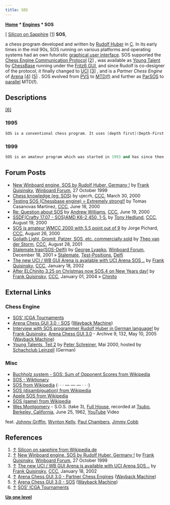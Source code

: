 ```yaml
---
title: SOS
---
```

**[Home](Home "Home") \* [Engines](Engines "Engines") \* SOS**



[ [Silicon on Sapphire](https://en.wikipedia.org/wiki/Silicon_on_sapphire) <a id="cite-note-1" href="#cite-ref-1">[1]</a>
**SOS**,  

a chess program developed and written by [Rudolf Huber](Rudolf_Huber "Rudolf Huber") in [C](C "C"). In its early times in the mid 90s, SOS running on various platforms and operating systems had an own futuristic [graphical user interface](GUI "GUI"). SOS supported the [Chess Engine Communication Protocol](Chess_Engine_Communication_Protocol "Chess Engine Communication Protocol") <a id="cite-note-2" href="#cite-ref-2">[2]</a> , was available as [Young Talent](ChessBase#YoungTalents "ChessBase") by [ChessBase](ChessBase "ChessBase") running under the [Fritz6 GUI](Fritz#FritzGUI "Fritz"), and since Rudolf is co-designer of the protocol, it finally changed to [UCI](UCI "UCI") <a id="cite-note-3" href="#cite-ref-3">[3]</a> , and is a *Partner Chess Engine* of [Arena](Arena "Arena") <a id="cite-note-4" href="#cite-ref-4">[4]</a> <a id="cite-note-5" href="#cite-ref-5">[5]</a> . SOS evolved from [PVS](Principal_Variation_Search "Principal Variation Search") to [MTD(f)](MTD(f) "MTD(f)") and further as [ParSOS](ParSOS "ParSOS") to [parallel](Parallel_Search "Parallel Search") MTD(f). 



## Descriptions


<a id="cite-note-6" href="#cite-ref-6">[6]</a>



### 1995



```C++
SOS is a conventional chess program. It uses [depth first](Depth-First "Depth-First") [minimax tree search](Minimax "Minimax") with [quiescence search](Quiescence_Search "Quiescence Search"), [alpha-beta](Alpha-Beta "Alpha-Beta") enhancement, [minimal window search](Principal_Variation_Search "Principal Variation Search") and [null-move pruning](Null_Move_Pruning "Null Move Pruning"). To improve the search efficiency, the [history heuristic](History_Heuristic "History Heuristic") and a [transpositional table](Transposition_Table "Transposition Table") is used. The search is [extended](Extensions "Extensions") to deeper plies on those move sequences which have a high probability of being part of the [principal variation](Principal_Variation "Principal Variation"). For SOS, those sequences are [recaptures](Recapture_Extensions "Recapture Extensions") and [check evasions](Check_Extensions "Check Extensions"). Leaf node [evaluation](Evaluation "Evaluation") considers only [material](Material "Material"), [piece placement](Piece-Square_Tables "Piece-Square Tables") and [pawn structure](Pawn_Structure "Pawn Structure") and only about 10% of the CPU time is spent on this (not including the quiescence search which is capture only, but extends on "losing" captures which are checks and on checking sequences). The evaluation parameters are dynamic and [continuously updated](Incremental_Updates "Incremental Updates") during tree search. SOS's weakest part is probably [endgame](Endgame "Endgame") knowledge. SOS actively plays a wide range of [openings](Opening "Opening"), but most of those lines are not very deep. With autoplay games against itself, the [opening book](Opening_Book "Opening Book") is tuned to favor those lines which harmonize with SOS's style of play. 

```

### 1999



```C++
SOS is an amateur program which was started in 1993 and has since then competed in a number of [tournaments](Tournaments_and_Matches "Tournaments and Matches"). The newest version runs on multiprocessor systems with a parallelized version of [mtd(f)](MTD(f) "MTD(f)") as its minimax search algorithm. SOS used to be a relatively fast searcher and relied on outsearching the opponent. This has changed now and more [knowledge](Knowledge "Knowledge") and special cases have been implemented which slow it down. Little effort is spent on the opening book. It plays a very broad range of openings. However it [learns](Book_Learning "Book Learning") to avoid unsuccessful lines and tries not to repeat lost games. It uses publicly available [endgame databases](Endgame_Tablebases "Endgame Tablebases"). 

```

## Forum Posts


* [New Winboard engine, SOS by Rudolf Huber, Germany !](http://www.open-aurec.com/wbforum/viewtopic.php?f=18&t=30441) by [Frank Quisinsky](Frank_Quisinsky "Frank Quisinsky"), [Winboard Forum](Computer_Chess_Forums "Computer Chess Forums"), 27 October 1999
* [Chess knowledge (eg: SOS)](https://www.stmintz.com/ccc/index.php?id=103948) by ujecrh, [CCC](CCC "CCC"), March 30, 2000
* [Testing SOS (Chessbase engine) = Extremely strong!!](https://www.stmintz.com/ccc/index.php?id=114918) by Tomas Casanovas Martinez, [CCC](CCC "CCC"), June 18, 2000
* [Re: Question about SOS](https://www.stmintz.com/ccc/index.php?id=115077) by [Andrew Williams](Andrew_Williams "Andrew Williams"), [CCC](CCC "CCC"), June 19, 2000
* [SSDF(Crafty 17.07 - SOS)AMD K6-2 450, 1-5.](https://www.stmintz.com/ccc/index.php?id=125163) by [Tony Hedlund](Tony_Hedlund "Tony Hedlund"), [CCC](CCC "CCC"), August 19, 2000
* [SOS is amateur WMCC 2000 with 5.5 point out of 9](https://www.stmintz.com/ccc/index.php?id=126539) by Jorge Pichard, [CCC](CCC "CCC"), August 26, 2000
* [Goliath Light, Gromit, Patzer, SOS, etc. commercially sold](https://www.stmintz.com/ccc/index.php?id=186009) by [Theo van der Storm](Theo_van_der_Storm "Theo van der Storm"), [CCC](CCC "CCC"), August 28, 2001
* [Stalemate trap(SOS-Delfi)](http://www.open-aurec.com/wbforum/viewtopic.php?f=18&t=35352) by [George Lyapko](George_Lyapko "George Lyapko"), [Winboard Forum](Computer_Chess_Forums "Computer Chess Forums"), December 18, 2001 » [Stalemate](Stalemate "Stalemate"), [Test-Positions](Test-Positions "Test-Positions"), [Delfi](Delfi "Delfi")
* [The new UCI / WB GUI Arena is available with UCI Arena SOS ..](https://www.stmintz.com/ccc/index.php?id=208295) by [Frank Quisinsky](Frank_Quisinsky "Frank Quisinsky"), [CCC](CCC "CCC"), January 18, 2002
* [After ELChinito 3.25 on Christmas now SOS.4 on New Years day!](https://www.stmintz.com/ccc/index.php?id=339663) by [Frank Quisinsky](Frank_Quisinsky "Frank Quisinsky"), [CCC](CCC "CCC"), January 01, 2004 » [Chinito](Chinito "Chinito")


## External Links


### Chess Engine


* [SOS' ICGA Tournaments](https://www.game-ai-forum.org/icga-tournaments/program.php?id=21)
* [Arena Chess GUI 3.0 - SOS](https://web.archive.org/web/20120106001947/http://www.playwitharena.com/?Partner_Chess_Engines:SOS%26nbsp%3B) ([Wayback Machine](https://en.wikipedia.org/wiki/Wayback_Machine))
* [Interview with SOS programmer Rudolf Huber in German language!](https://web.archive.org/web/20120106031235/http://www.playwitharena.com/?Newsticker:Archive_9) by [Frank Quisinsky](Frank_Quisinsky "Frank Quisinsky"), [Arena Chess GUI 3.0](Arena "Arena") - Archive 9, 132, May 10, 2005 ([Wayback Machine](https://en.wikipedia.org/wiki/Wayback_Machine))
* [Young Talents, Teil 2](http://scleinzell.schachvereine.de/p_spielprogramme/youngtal_b.shtml) by [Peter Schreiner](Peter_Schreiner "Peter Schreiner"), Mai 2000, hosted by [Schachclub Leinzell](http://scleinzell.schachvereine.de/home/news.shtml) (German)


### Misc


* [Buchholz system - SOS: Sum of Opponent Scores from Wikipedia](https://en.wikipedia.org/wiki/Buchholz_system)
* [SOS - Wiktionary](https://en.wiktionary.org/wiki/SOS)
* [SOS from Wikipedia](https://en.wikipedia.org/wiki/SOS) (· · · — — — · · ·)
* [SOS (disambiguation) from Wikipedia](https://en.wikipedia.org/wiki/SOS_%28disambiguation%29)
* [Apple SOS from Wikipedia](https://en.wikipedia.org/wiki/Apple_SOS)
* [SOS (game) from Wikipedia](https://en.wikipedia.org/wiki/SOS_%28game%29)
* [Wes Montgomery](Category:Wes_Montgomery "Category:Wes Montgomery") - S.O.S. (take 3), [Full House](https://en.wikipedia.org/wiki/Full_House_(Wes_Montgomery_album)), recorded at [Tsubo](https://en.wikipedia.org/wiki/The_Jabberwock_(club)), [Berkeley, California](https://en.wikipedia.org/wiki/Berkeley,_California), June 25, 1962, [YouTube](https://en.wikipedia.org/wiki/YouTube) Video


 feat. [Johnny Griffin](https://en.wikipedia.org/wiki/Johnny_Griffin), [Wynton Kelly](https://en.wikipedia.org/wiki/Wynton_Kelly), [Paul Chambers](https://en.wikipedia.org/wiki/Paul_Chambers), [Jimmy Cobb](https://en.wikipedia.org/wiki/Jimmy_Cobb)
 
## References


1. <a id="cite-ref-1" href="#cite-note-1">↑</a> [Silicon on sapphire from Wikipedia.de](http://de.wikipedia.org/wiki/Silicon_on_Sapphire)
2. <a id="cite-ref-2" href="#cite-note-2">↑</a> [New Winboard engine, SOS by Rudolf Huber, Germany !](http://www.open-aurec.com/wbforum/viewtopic.php?f=18&t=30441) by [Frank Quisinsky](Frank_Quisinsky "Frank Quisinsky"), [Winboard Forum](Computer_Chess_Forums "Computer Chess Forums"), 27 October 1999
3. <a id="cite-ref-3" href="#cite-note-3">↑</a> [The new UCI / WB GUI Arena is available with UCI Arena SOS ..](https://www.stmintz.com/ccc/index.php?id=208295) by [Frank Quisinsky](Frank_Quisinsky "Frank Quisinsky"), [CCC](CCC "CCC"), January 18, 2002
4. <a id="cite-ref-4" href="#cite-note-4">↑</a> [Arena Chess GUI 3.0 - Partner Chess Engines](https://web.archive.org/web/20120103164848/http://www.playwitharena.com/?Partner_Chess_Engines) ([Wayback Machine](https://en.wikipedia.org/wiki/Wayback_Machine))
5. <a id="cite-ref-5" href="#cite-note-5">↑</a> [Arena Chess GUI 3.0 - SOS](https://web.archive.org/web/20120106001947/http://www.playwitharena.com/?Partner_Chess_Engines:SOS%26nbsp%3B) ([Wayback Machine](https://en.wikipedia.org/wiki/Wayback_Machine))
6. <a id="cite-ref-6" href="#cite-note-6">↑</a> [SOS' ICGA Tournaments](https://www.game-ai-forum.org/icga-tournaments/program.php?id=21)

**[Up one level](Engines "Engines")**







 
